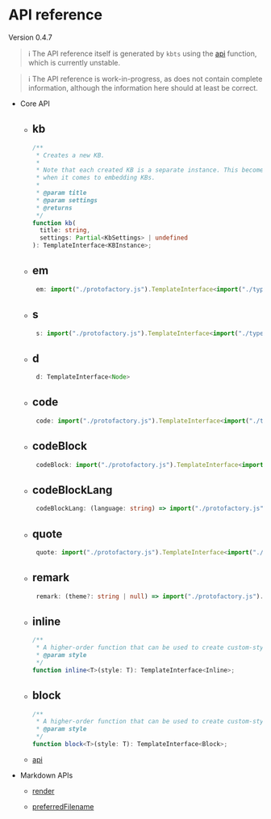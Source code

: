 # API reference

Version 0.4.7&#x20;



> ℹ️ The API reference itself is generated by `kbts` using the
> [api](api.md "api") function, which is currently unstable.





> ℹ️ The API reference is work-in-progress, as does not contain complete
> information, although the information here should at least be correct.





*   Core API

    *   ## kb

        ```ts
        /**
         * Creates a new KB.
         *
         * Note that each created KB is a separate instance. This becomes significant
         * when it comes to embedding KBs.
         *
         * @param title
         * @param settings
         * @returns
         */
        function kb(
          title: string,
          settings: Partial<KbSettings> | undefined
        ): TemplateInterface<KBInstance>;

        ```

    *   ## em

        ```ts
         em: import("./protofactory.js").TemplateInterface<import("./types.js").Inline>
        ```

    *   ## s

        ```ts
         s: import("./protofactory.js").TemplateInterface<import("./types.js").Inline>
        ```

    *   ## d

        ```ts
         d: TemplateInterface<Node>
        ```

    *   ## code

        ```ts
         code: import("./protofactory.js").TemplateInterface<import("./types.js").Inline>
        ```

    *   ## codeBlock

        ```ts
         codeBlock: import("./protofactory.js").TemplateInterface<import("./types.js").Block>
        ```

    *   ## codeBlockLang

        ```ts
         codeBlockLang: (language: string) => import("./protofactory.js").TemplateInterface<import("./types.js").Block>
        ```

    *   ## quote

        ```ts
         quote: import("./protofactory.js").TemplateInterface<import("./types.js").Block>
        ```

    *   ## remark

        ```ts
         remark: (theme?: string | null) => import("./protofactory.js").TemplateInterface<import("./types.js").Block>
        ```

    *   ## inline

        ```ts
        /**
         * A higher-order function that can be used to create custom-styled inline.
         * @param style
         */
        function inline<T>(style: T): TemplateInterface<Inline>;

        ```

    *   ## block

        ```ts
        /**
         * A higher-order function that can be used to create custom-styled blocks.
         * @param style
         */
        function block<T>(style: T): TemplateInterface<Block>;

        ```

    *   [api](api.md "api")

*   Markdown APIs

    *   [render](render.md "render")

    *   [preferredFilename](preferred_filename.md "preferredFilename")
